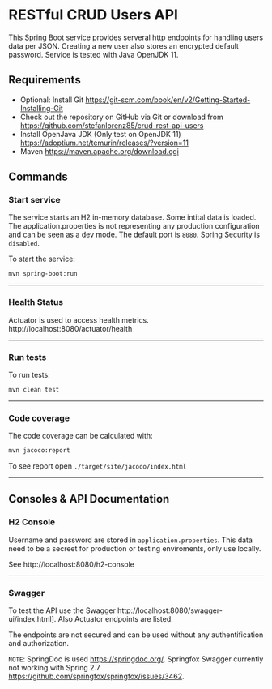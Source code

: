 # RESTful CRUD Users API
This Spring Boot service provides serveral http endpoints for handling users data per JSON. Creating a new user also stores an encrypted default password. Service is tested with Java OpenJDK 11.


## Requirements
* Optional: Install Git https://git-scm.com/book/en/v2/Getting-Started-Installing-Git
* Check out the repository on GitHub via Git or download from https://github.com/stefanlorenz85/crud-rest-api-users
* Install OpenJava JDK (Only test on OpenJDK 11) https://adoptium.net/temurin/releases/?version=11
* Maven https://maven.apache.org/download.cgi

## Commands

### Start service
The service starts an H2 in-memory database. Some intital data is loaded. The application.properties is not representing any production configuration and can be seen as a dev mode. The default port is `8080`. Spring Security is `disabled`.

To start the service:
```sh
mvn spring-boot:run
```
----
### Health Status
Actuator is used to access health metrics.
http://localhost:8080/actuator/health

----
### Run tests
To run tests:
```sh
mvn clean test
```

----
### Code coverage
The code coverage can be calculated with:
```sh
mvn jacoco:report
```
To see report open `./target/site/jacoco/index.html`

----
## Consoles & API Documentation
### H2 Console
Username and password are stored in `application.properties`. This data need to be a secreet for production or testing enviroments, only use locally.

See http://localhost:8080/h2-console

----

### Swagger
To test the API use the Swagger http://localhost:8080/swagger-ui/index.html]. Also Actuator endpoints are listed.


The endpoints are not secured and can be used without any authentification and authorization.

`NOTE`: SpringDoc is used https://springdoc.org/.
Springfox Swagger currently not working with Spring 2.7 https://github.com/springfox/springfox/issues/3462.


